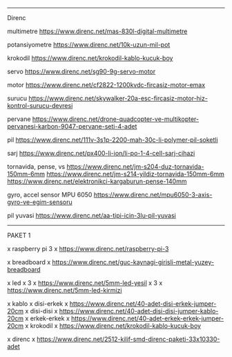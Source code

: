 
---------------------------------------------------------------------

Direnc

multimetre
https://www.direnc.net/mas-830l-digital-multimetre

potansiyometre
https://www.direnc.net/10k-uzun-mil-pot

krokodil
https://www.direnc.net/krokodil-kablo-kucuk-boy

servo
https://www.direnc.net/sg90-9g-servo-motor


motor
https://www.direnc.net/cf2822-1200kvdc-fircasiz-motor-emax

surucu
https://www.direnc.net/skywalker-20a-esc-fircasiz-motor-hiz-kontrol-surucu-devresi

pervane
https://www.direnc.net/drone-quadcopter-ve-multikopter-pervanesi-karbon-9047-pervane-seti-4-adet

pil
https://www.direnc.net/111v-3s1p-2200-mah-30c-li-polymer-pil-soketli

sarj
https://www.direnc.net/px400-li-ion/li-po-1-4-cell-sarj-cihazi

tornavida, pense, vs
https://www.direnc.net/jm-s204-duz-tornavida-150mm-6mm
https://www.direnc.net/jm-s214-yildiz-tornavida-150mm-6mm
https://www.direnc.net/elektronikci-kargaburun-pense-140mm

gyro, accel sensor
MPU 6050
https://www.direnc.net/mpu6050-3-axis-gyro-ve-egim-sensoru

pil yuvasi
https://www.direnc.net/aa-tipi-icin-3lu-pil-yuvasi


------------------------------------------------------------------------

PAKET 1

x raspberry pi 3
x https://www.direnc.net/raspberry-pi-3

x breadboard
x https://www.direnc.net/guc-kaynagi-girisli-metal-yuzey-breadboard

x led
x 3 x https://www.direnc.net/5mm-led-yesil
x 3 x https://www.direnc.net/5mm-led-kirmizi

x kablo
x disi-erkek
x https://www.direnc.net/40-adet-disi-erkek-jumper-20cm
x disi-disi
x https://www.direnc.net/40-adet-disi-disi-jumper-kablo-20cm
x erkek-erkek
x https://www.direnc.net/40-adet-erkek-erkek-jumper-20cm
x krokodil
x https://www.direnc.net/krokodil-kablo-kucuk-boy

x direnc
x https://www.direnc.net/2512-kilif-smd-direnc-paketi-33x10330-adet


